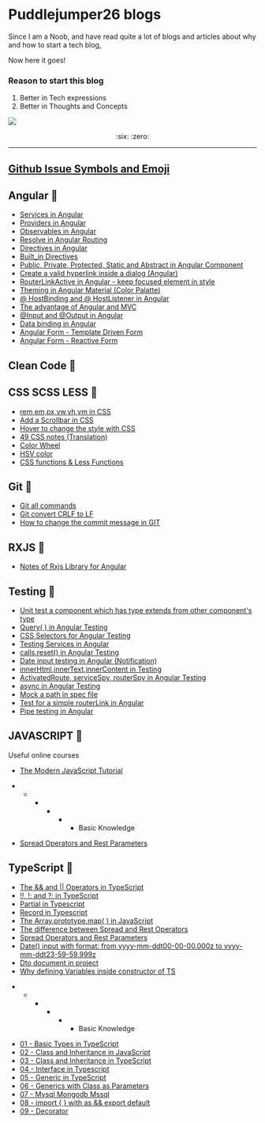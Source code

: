 # Puddlejumper26 blogs

Since I am a Noob, and have read quite a lot of blogs and articles about why and how to start a tech blog, 

Now here it goes!

### Reason to start this blog
1. Better in Tech expressions
2. Better in Thoughts and Concepts

<img src="https://user-images.githubusercontent.com/40550117/67723247-ba48d480-f9db-11e9-8d22-75fbb442a24a.jpg">

<p align="center">
:six: :zero:
 </p>


********************************************************************************

## [Github Issue Symbols and Emoji](https://github.com/puddlejumper26/blogs/issues/46)

## Angular :pushpin:


- [Services in Angular](https://github.com/puddlejumper26/blogs/issues/13)
- [Providers in Angular](https://github.com/puddlejumper26/blogs/issues/14)
- [Observables in Angular](https://github.com/puddlejumper26/blogs/issues/62)
- [Resolve in Angular Routing](https://github.com/puddlejumper26/blogs/issues/16)
- [Directives in Angular](https://github.com/puddlejumper26/blogs/issues/48)
- [Built_in Directives](https://github.com/puddlejumper26/blogs/issues/57)
- [Public, Private, Protected, Static and Abstract in Angular Component](https://github.com/puddlejumper26/blogs/issues/7)
- [Create a valid hyperlink inside a dialog (Angular)](https://github.com/puddlejumper26/blogs/issues/30)
- [RouterLinkActive in Angular - keep focused element in style](https://github.com/puddlejumper26/blogs/issues/42)
- [Theming in Angular Material (Color Palatte)](https://github.com/puddlejumper26/blogs/issues/47)
- [ @ HostBinding and @ HostListener in Angular](https://github.com/puddlejumper26/blogs/issues/10)
- [The advantage of Angular and MVC](https://github.com/puddlejumper26/blogs/issues/49) 
- [@Input and @Output in Angular](https://github.com/puddlejumper26/blogs/issues/52)
- [Data binding in Angular](https://github.com/puddlejumper26/blogs/issues/56)
- [Angular Form - Template Driven Form](https://github.com/puddlejumper26/blogs/issues/60)
- [Angular Form - Reactive Form](https://github.com/puddlejumper26/blogs/issues/59)



## Clean Code :pushpin:


## CSS SCSS LESS :pushpin:
*   [rem,em,px,vw,vh,vm in CSS](https://github.com/puddlejumper26/blogs/issues/26)
*   [Add a Scrollbar in CSS](https://github.com/puddlejumper26/blogs/issues/28)
*   [Hover to change the style with CSS](https://github.com/puddlejumper26/blogs/issues/32)
*   [49 CSS notes (Translation)](https://github.com/puddlejumper26/blogs/issues/33)
*   [Color Wheel](https://github.com/puddlejumper26/blogs/issues/53)
*   [HSV color](https://github.com/puddlejumper26/blogs/issues/54)
*   [CSS functions & Less Functions](https://github.com/puddlejumper26/blogs/issues/55)


## Git :pushpin:

*   [Git all commands](https://github.com/puddlejumper26/blogs/issues/17)
*   [Git convert CRLF to LF](https://github.com/puddlejumper26/blogs/issues/40) 
*   [How to change the commit message in GIT](https://github.com/puddlejumper26/blogs/issues/50)


## RXJS :pushpin:

*   [Notes of Rxjs Library for Angular](https://github.com/puddlejumper26/blogs/issues/12)

 
## Testing :pushpin:

*   [Unit test a component which has type extends from other component's type](https://github.com/puddlejumper26/blogs/issues/3)
*   [Query( ) in Angular Testing](https://github.com/puddlejumper26/blogs/issues/11)
*   [CSS Selectors for Angular Testing](https://github.com/puddlejumper26/blogs/issues/4)
*   [Testing Services in Angular](https://github.com/puddlejumper26/blogs/issues/15)
*   [calls.reset() in Angular Testing](https://github.com/puddlejumper26/blogs/issues/22)
*   [Date input testing in Angular (Notification)](https://github.com/puddlejumper26/blogs/issues/31)
*   [innerHtml,innerText,innerContent in Testing](https://github.com/puddlejumper26/blogs/issues/34)
*   [ActivatedRoute, serviceSpy, routerSpy in Angular Testing](https://github.com/puddlejumper26/blogs/issues/35)
*   [async in Angular Testing](https://github.com/puddlejumper26/blogs/issues/39)
*   [Mock a path in spec file](https://github.com/puddlejumper26/blogs/issues/45)
*   [Test for a simple routerLink in Angular](https://github.com/puddlejumper26/blogs/issues/51)
*   [Pipe testing in Angular](https://github.com/puddlejumper26/blogs/issues/58)

## JAVASCRIPT :pushpin:

Useful online courses
*   [The Modern JavaScript Tutorial](https://javascript.info/)


- - - - - - Basic Knowledge

*   [Spread Operators and Rest Parameters](https://github.com/puddlejumper26/blogs/issues/38)
  


## TypeScript :pushpin:
*   [The && and || Operators in TypeScript](https://github.com/puddlejumper26/blogs/issues/1)
*   [!!, !: and ?: in TypeScript](https://github.com/puddlejumper26/blogs/issues/8)
*   [Partial in Typescript](https://github.com/puddlejumper26/blogs/issues/17)
*   [Record in Typescript](https://github.com/puddlejumper26/blogs/issues/18)
*   [The Array.prototype.map( ) in JavaScript](https://github.com/puddlejumper26/blogs/issues/2)
*   [The difference between Spread and Rest Operators](https://github.com/puddlejumper26/blogs/issues/38)
*   [Spread Operators and Rest Parameters](https://github.com/puddlejumper26/blogs/issues/38)
*   [Date() input with format: from yyyy-mm-ddt00-00-00.000z to yyyy-mm-ddt23-59-59.999z](https://github.com/puddlejumper26/blogs/issues/41)
*   [Dto document in project](https://github.com/puddlejumper26/blogs/issues/44)
*   [Why defining Variables inside constructor of TS](https://github.com/puddlejumper26/blogs/issues/61)

- - - - - - Basic Knowledge

*   [01 - Basic Types in TypeScript](https://github.com/puddlejumper26/blogs/issues/19)
*   [02 - Class and Inheritance in JavaScript](https://github.com/puddlejumper26/blogs/issues/23)
*   [03 - Class and Inheritance in TypeScript](https://github.com/puddlejumper26/blogs/issues/24)
*   [04 - Interface in Typescript](https://github.com/puddlejumper26/blogs/issues/25)
*   [05 - Generic in TypeScript](https://github.com/puddlejumper26/blogs/issues/27)
*   [06 - Generics with Class as Parameters](https://github.com/puddlejumper26/blogs/issues/29)
*   [07 - Mysql Mongodb Mssql](https://github.com/puddlejumper26/blogs/issues/36)
*   [08 - import { } with as && export default](https://github.com/puddlejumper26/blogs/issues/37)
*   [09 - Decorator](https://github.com/puddlejumper26/blogs/issues/43)



